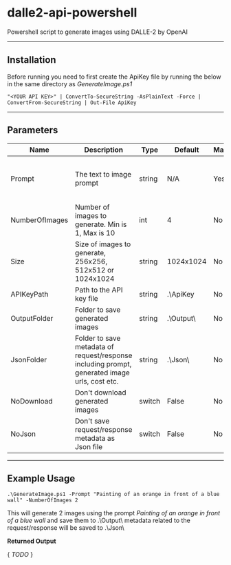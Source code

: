 # dalle2-api-powershell
Powershell script to generate images using DALLE-2 by OpenAI

---
## Installation

Before running you need to first create the ApiKey file by running the below in the same directory as *GenerateImage.ps1*

`"<YOUR API KEY>" | ConvertTo-SecureString -AsPlainText -Force | ConvertFrom-SecureString | Out-File ApiKey`

---
## Parameters

| Name | Description | Type | Default |  Mandatory | Example |
| ----------- | ----------- | ----------- | ----------- | ----------- | ----------- |
Prompt | The text to image prompt | string | N/A | Yes | *3D render of a cute cat, dark blue background* 
NumberOfImages | Number of images to generate. Min is 1, Max is 10 | int | 4 | No | *2*
Size | Size of images to generate, 256x256, 512x512 or 1024x1024 | string | 1024x1024 | No | *512x512*
APIKeyPath | Path to the API key file | string | .\ApiKey | No | *.\ApiKey*
OutputFolder | Folder to save generated images | string | .\Output\ | No | *.\Output*
JsonFolder | Folder to save metadata of request/response including prompt, generated image urls, cost etc. | string | .\Json\ | No | *.\Json\ *
NoDownload | Don't download generated images | switch | False | No | N/A
NoJson | Don't save request/response metadata as Json file | switch | False | No | N/A

---
## Example Usage

`.\GenerateImage.ps1 -Prompt "Painting of an orange in front of a blue wall" -NumberOfImages 2 `

This will generate 2 images using the prompt *Painting of an orange in front of a blue wall* and save them to .\Output\ metadata related to the request/response will be saved to .\Json\

**Returned Output**

{
  *TODO*
}
